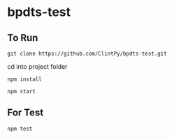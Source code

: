 # bpdts-test

## To Run

``git clone https://github.com/ClintPy/bpdts-test.git``

cd into project folder

``npm install``

``npm start``

## For Test

``npm test``
